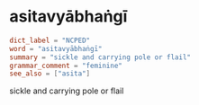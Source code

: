 # asitavyābhaṅgī

``` toml
dict_label = "NCPED"
word = "asitavyābhaṅgī"
summary = "sickle and carrying pole or flail"
grammar_comment = "feminine"
see_also = ["asita"]
```

sickle and carrying pole or flail

